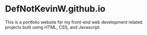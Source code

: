 # DefNotKevinW.github.io

This is a portfolio website for my front-end web development related projects built using HTML, CSS, and Javascript.
